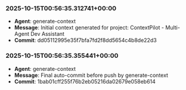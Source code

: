 
### 2025-10-15T00:56:35.312741+00:00
- **Agent**: generate-context
- **Message**: Initial context generated for project: ContextPilot - Multi-Agent Dev Assistant
- **Commit**: dd05112995e35f7bfa7fd2f8dd5654c4b8de22d3

### 2025-10-15T00:56:35.355441+00:00
- **Agent**: generate-context
- **Message**: Final auto-commit before push by generate-context
- **Commit**: 1bab01cff255f76b2eb05216da02679e058eb614
